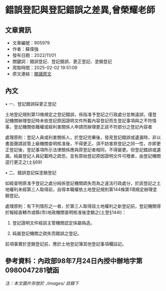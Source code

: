 # 錯誤登記與登記錯誤之差異,曾榮耀老師

## 文章資訊
- 文章編號：905979
- 作者：蘇偉強
- 發布日期：2022/11/01
- 關鍵詞：錯誤登記、登記錯誤、更正登記、塗銷登記
- 爬取時間：2025-02-02 19:51:09
- 原文連結：[閱讀原文](https://real-estate.get.com.tw/Columns/detail.aspx?no=905979)

## 內文
• 一、登記錯誤採更正登記

土地登記規則第13條規定之登記錯誤，係指准予登記之行政處分並無違誤，僅登記機關辦理登記時未依登記原因證明文件所載內容登記而生登記事項與之不符情事，登記機關依職權或經利害關係人申請而辦理更正該不符部分之登記內容者

處理原則：登記人員或利害關係人，於登記完畢後，發見登記錯誤或遺漏時，非以書面聲請該管上級機關查明核准後，不得更正。須不妨害原登記之同一性，亦即更正登記後，登記事項所示法律關係應與原登記者相同，不得變更。但登記錯誤或遺漏，純屬登記人員記載時之疏忽，並有原始登記原因證明文件可稽者，由登記機關逕行更正之(土§69)

• 二、錯誤登記採塗銷登記

如經查明原准予登記之處分純係登記機關疏失而為之違法行政處分，於該登記之土地權利未經第三人取得前，自得本職權依土地登記規則第144條第1項規定辦理塗銷登記。

處理原則：有下列情形之一者，於第三人取得該土地權利之新登記前，登記機關得於報經直轄市或縣(市)地政機關查明核准後塗銷之(土登§144I)：

1. 登記證明文件經該主管機關認定係屬偽造。

2. 純屬登記機關之疏失而錯誤之登記。

前項事實於塗銷登記前，應於土地登記簿其他登記事項欄註記。

參考資料：內政部98年7月24日內授中辦地字第0980047281號函
---
*注：本文圖片存放於 ./images/ 目錄下*
